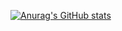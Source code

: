 [![Anurag's GitHub stats](https://github-readme-stats.vercel.app/api?username=bright-lml&show_icons=true&theme=dark)](https://github.com/anuraghazra/github-readme-stats)
